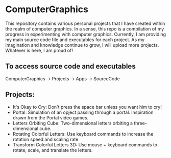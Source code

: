 # ComputerGraphics
This repository contains various personal projects that I have created within the realm of computer graphics. In a sense, this repo is a compilation of my progress in experimenting with computer graphics. Currently, I am providing my main source code file and executables for each project. As my imagination and knowledge continue to grow, I will upload more projects. Whatever is here, I am proud of! 

## To access source code and executables
ComputerGraphics -> Projects -> Apps -> SourceCode

## Projects:
- It's Okay to Cry: Don't press the space bar unless you want him to cry!
- Portal: Simulation of an opject passing through a portal. Inspiration drawn from the Portal video games.
- Letters Orbiting Cube: Two-dimensional letters orbiting a three-dimensional cube.
- Rotating Colorful Letters: Use keyboard commands to increase the rotation speed and scaling rate
- Transform Colorful Letters 3D: Use mouse + keyboard commands to rotate, scale, and translate the letters.
